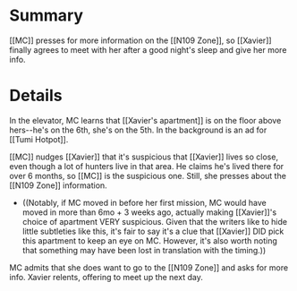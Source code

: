 # Summary

[[MC]] presses for more information on the [[N109 Zone]], so [[Xavier]] finally agrees to meet with her after a good night's sleep and give her more info.

# Details
In the elevator, MC learns that [[Xavier's apartment]] is on the floor above hers--he's on the 6th, she's on the 5th. In the background is an ad for [[Tumi Hotpot]].

[[MC]] nudges [[Xavier]] that it's suspicious that [[Xavier]] lives so close, even though a lot of hunters live in that area. He claims he's lived there for over 6 months, so [[MC]] is the suspicious one. Still, she presses about the [[N109 Zone]] information.
* ((Notably, if MC moved in before her first mission, MC would have moved in more than 6mo + 3 weeks ago, actually making [[Xavier]]'s choice of apartment VERY suspicious. Given that the writers like to hide little subtleties like this, it's fair to say it's a clue that [[Xavier]] DID pick this apartment to keep an eye on MC. However, it's also worth noting that something may have been lost in translation with the timing.))

MC admits that she does want to go to the [[N109 Zone]] and asks for more info. Xavier relents, offering to meet up the next day.